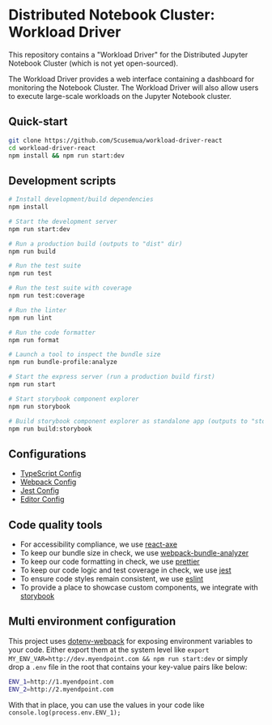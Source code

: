 # Distributed Notebook Cluster: Workload Driver

This repository contains a "Workload Driver" for the Distributed Jupyter Notebook Cluster (which is not yet open-sourced).

The Workload Driver provides a web interface containing a dashboard for monitoring the Notebook Cluster. The Workload Driver will also allow users to execute large-scale workloads on the Jupyter Notebook cluster.

## Quick-start

```bash
git clone https://github.com/Scusemua/workload-driver-react
cd workload-driver-react
npm install && npm run start:dev
```
## Development scripts
```sh
# Install development/build dependencies
npm install

# Start the development server
npm run start:dev

# Run a production build (outputs to "dist" dir)
npm run build

# Run the test suite
npm run test

# Run the test suite with coverage
npm run test:coverage

# Run the linter
npm run lint

# Run the code formatter
npm run format

# Launch a tool to inspect the bundle size
npm run bundle-profile:analyze

# Start the express server (run a production build first)
npm run start

# Start storybook component explorer
npm run storybook

# Build storybook component explorer as standalone app (outputs to "storybook-static" dir)
npm run build:storybook
```

## Configurations
* [TypeScript Config](./tsconfig.json)
* [Webpack Config](./webpack.common.js)
* [Jest Config](./jest.config.js)
* [Editor Config](./.editorconfig)

## Code quality tools
* For accessibility compliance, we use [react-axe](https://github.com/dequelabs/react-axe)
* To keep our bundle size in check, we use [webpack-bundle-analyzer](https://github.com/webpack-contrib/webpack-bundle-analyzer)
* To keep our code formatting in check, we use [prettier](https://github.com/prettier/prettier)
* To keep our code logic and test coverage in check, we use [jest](https://github.com/facebook/jest)
* To ensure code styles remain consistent, we use [eslint](https://eslint.org/)
* To provide a place to showcase custom components, we integrate with [storybook](https://storybook.js.org/)

## Multi environment configuration
This project uses [dotenv-webpack](https://www.npmjs.com/package/dotenv-webpack) for exposing environment variables to your code. Either export them at the system level like `export MY_ENV_VAR=http://dev.myendpoint.com && npm run start:dev` or simply drop a `.env` file in the root that contains your key-value pairs like below:

```sh
ENV_1=http://1.myendpoint.com
ENV_2=http://2.myendpoint.com
```

With that in place, you can use the values in your code like `console.log(process.env.ENV_1);`
